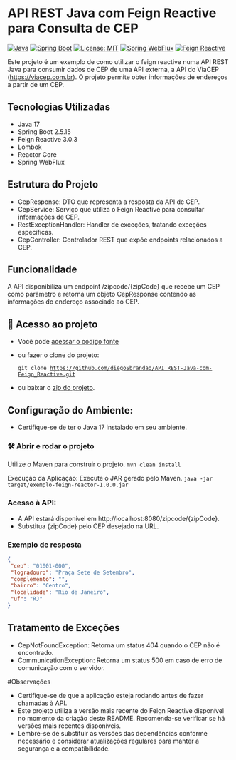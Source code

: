# API REST Java com Feign Reactive para Consulta de CEP
[![Java](https://img.shields.io/badge/Java-17-green.svg)](https://docs.oracle.com/javase/17/)
[![Spring Boot](https://img.shields.io/badge/Spring%20Boot-2.5.15-brightgreen.svg)](https://spring.io/projects/spring-boot)
[![License: MIT](https://img.shields.io/badge/License-MIT-yellow.svg)](https://opensource.org/licenses/MIT)
[![Spring WebFlux](https://img.shields.io/badge/Spring%20WebFlux-3.2.0-brightgreen.svg)](https://docs.spring.io/spring-framework/docs/current/reference/html/web-reactive.html)
[![Feign Reactive](https://img.shields.io/badge/Feign%20Reactive-3.0.3-blue.svg)](https://github.com/OpenFeign/feign)


Este projeto é um exemplo de como utilizar o feign reactive numa API REST Java para consumir dados de CEP de uma API externa, a API do ViaCEP (https://viacep.com.br). O projeto permite obter informações de endereços a partir de um CEP.

## Tecnologias Utilizadas

- Java 17
- Spring Boot 2.5.15
- Feign Reactive 3.0.3
- Lombok
- Reactor Core
- Spring WebFlux

## Estrutura do Projeto

- CepResponse: DTO que representa a resposta da API de CEP.
- CepService: Serviço que utiliza o Feign Reactive para consultar informações de CEP.
- RestExceptionHandler: Handler de exceções, tratando exceções específicas.
- CepController: Controlador REST que expõe endpoints relacionados a CEP.

## Funcionalidade

A API disponibiliza um endpoint /zipcode/{zipCode} que recebe um CEP como parâmetro e retorna um objeto CepResponse contendo as informações do endereço associado ao CEP.


## 📁 Acesso ao projeto

- Você pode [acessar o código fonte](https://github.com/diegoSbrandao/API_REST-Java-com-Feign_Reactive/tree/main/src/main/java/br/com/diego)

- ou fazer o clone do projeto: <pre><code>git clone https://github.com/diegoSbrandao/API_REST-Java-com-Feign_Reactive.git</code></pre>

- ou baixar o [zip do projeto](https://github.com/diegoSbrandao/API_REST-Java-com-Feign_Reactive/archive/refs/heads/main.zip).


## Configuração do Ambiente:

* Certifique-se de ter o Java 17 instalado em seu ambiente.

### 🛠️ Abrir e rodar o projeto

Utilize o Maven para construir o projeto.
`mvn clean install`

Execução da Aplicação:
Execute o JAR gerado pelo Maven.
`java -jar target/exemplo-feign-reactor-1.0.0.jar`

### Acesso à API:
- A API estará disponível em http://localhost:8080/zipcode/{zipCode}.
- Substitua {zipCode} pelo CEP desejado na URL.

### Exemplo de resposta

```json
{
 "cep": "01001-000",
 "logradouro": "Praça Sete de Setembro",
 "complemento": "",
 "bairro": "Centro",
 "localidade": "Rio de Janeiro",
 "uf": "RJ"
}
```


## Tratamento de Exceções
- CepNotFoundException: Retorna um status 404 quando o CEP não é encontrado.
- CommunicationException: Retorna um status 500 em caso de erro de comunicação com o servidor.

#Observações
- Certifique-se de que a aplicação esteja rodando antes de fazer chamadas à API.
- Este projeto utiliza a versão mais recente do Feign Reactive disponível no momento da criação deste README. Recomenda-se verificar se há versões mais recentes disponíveis.
- Lembre-se de substituir as versões das dependências conforme necessário e considerar atualizações regulares para manter a segurança e a compatibilidade.

